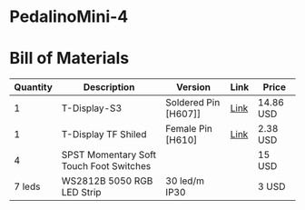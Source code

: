 # PedalinoMini-4


# Bill of Materials

Quantity|Description|Version|Link|Price
--------|-----------|-------|----|-----
1|T-Display-S3|Soldered Pin [H607]]|[Link](https://www.lilygo.cc/products/t-display-s3?variant=42351558590645)|14.86 USD
1|T-Display TF Shiled|Female Pin [H610]|[Link](https://www.lilygo.cc/products/t-display-tf-shied?variant=42729797025973)|2.38 USD
4|SPST Momentary Soft Touch Foot Switches|||15 USD
7 leds|WS2812B 5050 RGB LED Strip|30 led/m IP30||3 USD
